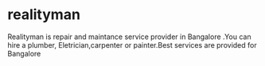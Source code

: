 # realityman
Realityman is repair and maintance service provider in Bangalore .You can hire a plumber, Eletrician,carpenter or painter.Best services are provided for Bangalore
